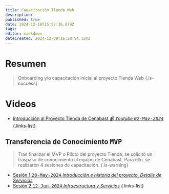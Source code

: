 ```yaml
---
title: Capacitación Tienda Web
description: 
published: true
date: 2024-12-10T15:57:36.879Z
tags: 
editor: markdown
dateCreated: 2024-12-09T16:28:54.124Z
---
```


# Resumen
> Onboarding y/o capacitación inicial al proyecto Tienda Web
{.is-success}


# Videos

- [Introducción al Proyecto Tienda de Cenabast *📹 Youtube <kbd>02-May-2024</kbd>*](https://youtu.be/nvYJF4wIX7k)
{.links-list}

## Transferencia de Conocimiento <kbd>MVP</kbd>

> Tras finalizar el MVP o Piloto del proyecto Tienda, se solicitó un traspaso de conocimiento al equipo de Cenabast. Para ello, se realizaron 4 sesiones de capacitación.
{.is-warning}

- [Sesión 1 <kbd>28-May-2024</kbd> *Introducción e historia del proyecto. Detalle de Servicios*](https://youtu.be/bBV8UhZrVDU)
- [Sesión 2 <kbd>12-Jun-2024</kbd> *Infraestructura y Servicios*](https://youtu.be/EKGBfBwHZlg)
{.links-list}